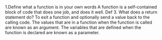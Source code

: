 1.Define what a function is in your own words
A function is a self-contained block of code that does one job, and does it well.
Def
3. What does a return statement do?
To exit a function and optionally send a value back to the calling code.
The values that are in a function when the function is called are known as an argument. The variables that are defined when the function is declared are known as a parameter.
